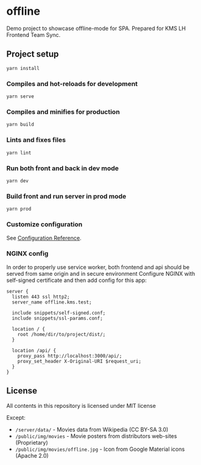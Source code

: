 # offline

Demo project to showcase offline-mode for SPA. Prepared for KMS LH Frontend Team Sync.

## Project setup
```
yarn install
```

### Compiles and hot-reloads for development
```
yarn serve
```

### Compiles and minifies for production
```
yarn build
```

### Lints and fixes files
```
yarn lint
```

### Run both front and back in dev mode
```
yarn dev
```

### Build front and run server in prod mode
```
yarn prod
```

### Customize configuration
See [Configuration Reference](https://cli.vuejs.org/config/).

### NGINX config
In order to properly use service worker, both frontend and api should be served from same origin and in secure environment
Configure NGINX with self-signed certificate and then add config for this app:

```
server {
  listen 443 ssl http2;
  server_name offline.kms.test;
  
  include snippets/self-signed.conf;
  include snippets/ssl-params.conf;

  location / {
    root /home/dir/to/project/dist/;
  }

  location /api/ {
    proxy_pass http://localhost:3000/api/;
    proxy_set_header X-Original-URI $request_uri;
  }
} 
```

## License
All contents in this repository is licensed under MIT license 

Except:
* `/server/data/` - Movies data from Wikipedia (CC BY-SA 3.0)
* `/public/img/movies` - Movie posters from distributors web-sites (Proprietary)
* `/public/img/movies/offline.jpg` - Icon from Google Material icons (Apache 2.0)

